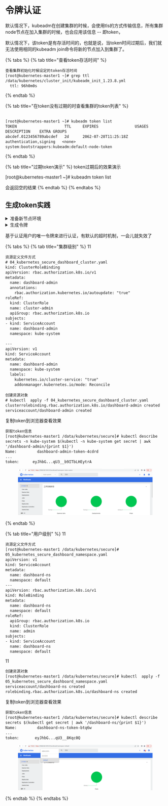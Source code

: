 # 令牌认证



默认情况下，kubeadm在创建集群的时候，会使用tls的方式传输信息，所有集群node节点在加入集群的时候，也会应用该信息 -- 即token，

默认情况下，该token是有存活时间的，也就是说，当token时间过期后，我们就无法使用相同的kubeadm join命令将新的节点加入到集群了。

{% tabs %}
{% tab title="查看token存活时间" %}
```
查看集群初始化时候设定的token存活时间
[root@kubernetes-master1 ~]# grep ttl /data/kubernetes/cluster_init/kubeadm_init_1.23.8.yml
  ttl: 96h0m0s
```


{% endtab %}

{% tab title="在token没有过期的时查看集群的token列表" %}
```

[root@kubernetes-master1 ~]# kubeadm token list
TOKEN                     TTL     EXPIRES                USAGES                   DESCRIPTION    EXTRA GROUPS
abcdef.0123456789abcdef   2d      2062-07-28T11:25:18Z   authentication,signing   <none>     system:bootstrappers:kubeadm:default-node-token
```


{% endtab %}

{% tab title="过期token演示" %}
token过期后的效果演示&#x20;

\[root@kubernetes-master1 \~]# kubeadm token list

会返回空的结果
{% endtab %}
{% endtabs %}

## 生成token实践

<details>

<summary>准备新节点环境</summary>

```
从当前集群中移除 kubernetes-node3环境
[root@kubernetes-master1 ~]# kubectl  delete node kubernetes-node3
node "kubernetes-node3" deleted
​
确认效果
[root@kubernetes-master1 ~]# kubectl get nodes
NAME                 STATUS   ROLES                  AGE    VERSION
kubernetes-master1   Ready    control-plane,master   4d2h   v1.23.8
kubernetes-master2   Ready    control-plane,master   4d2h   v1.23.8
kubernetes-master3   Ready    control-plane,master   4d2h   v1.23.8
kubernetes-node1     Ready    <none>                 4d2h   v1.23.8
kubernetes-node2     Ready    <none>                 4d2h   v1.23.8
```

```
kubernetes-node3环境清空所有集群环境
[root@kubernetes-node3 ~]# kubeadm reset
[root@kubernetes-node3 ~]# rm -f /etc/cni/net.d/*
[root@kubernetes-node3 ~]# reboot
```



</details>

<details>

<summary>生成令牌</summary>

查看历史token的列表

发现没有token历史记录

```
查看当前的token信息
[root@kubernetes-master1 ~]# kubeadm token list
[root@kubernetes-master1 ~]#
```

```
生成token方法
[root@kubernetes-master1 ~]# kubeadm token create
o4hkeo.yfs5qr4ashdjeic6
​
查看效果 只有24小时的有效期
[root@kubernetes-master1 ~]# kubeadm token list
TOKEN                     TTL     EXPIRES                USAGES                   DESCRIPTION    EXTRA GROUPS
o4hkeo.yfs5qr4ashdjeic6   23h     2062-07-29T14:28:02Z   authentication,signing   <none>        system:bootstrappers:kubeadm:default-node-token
```

这个token就是我们为新节点加入在集群生成的内容。

```
获取ca证书sha256编码hash值
[root@kubernetes-master1 ~]# openssl x509 -pubkey -in /etc/kubernetes/pki/ca.crt | openssl rsa -pubin -outform der 2>/dev/null | openssl dgst -sha256 -hex | sed 's/^.* //'
d8a77a69fb0b54cd72a692be83fdcd2c39f203bdc6e729b9d7d63cca3030cfcc
        
生成添加结点命令
[root@kubernetes-node3 ~]# kubeadm join 10.0.0.200:6443 --token o4hkeo.yfs5qr4ashdjeic6 --discovery-token-ca-cert-hash sha256:d8a77a69fb0b54cd72a692be83fdcd2c39f203bdc6e729b9d7d63cca3030cfcc
​
主节点查看效果：
[root@kubernetes-master1 ~]# kubectl get nodes
NAME                 STATUS   ROLES                  AGE    VERSION
kubernetes-master1   Ready    control-plane,master   4d3h   v1.23.8
kubernetes-master2   Ready    control-plane,master   4d3h   v1.23.8
kubernetes-master3   Ready    control-plane,master   4d3h   v1.23.8
kubernetes-node1     Ready    <none>                 4d3h   v1.23.8
kubernetes-node2     Ready    <none>                 4d3h   v1.23.8
kubernetes-node3     Ready    <none>                 39s    v1.23.8
```

新的节点已经添加成功了\


使用 --print-join-command 方法可以更快的输出完整的新阶段添加到集群的命令。

```
精简方法
[root@kubernetes-master1 ~]# kubeadm token create --print-join-command
kubeadm join 10.0.0.200:6443 --token e36qre.9nhy8a3qofq2lgaa --discovery-token-ca-cert-hash sha256:d8a77a69fb0b54cd72a692be83fdcd2c39f203bdc6e729b9d7d63cca3030cfcc
```

</details>



基于认证用户的唯一令牌来进行认证，有默认的超时机制，一会儿就失效了

{% tabs %}
{% tab title="集群级别" %}
11

```
资源定义文件方式 
# 04_kubernetes_secure_dashboard_cluster.yaml
kind: ClusterRoleBinding
apiVersion: rbac.authorization.k8s.io/v1
metadata:
  name: dashboard-admin
  annotations:
    rbac.authorization.kubernetes.io/autoupdate: "true"
roleRef:
  kind: ClusterRole
  name: cluster-admin
  apiGroup: rbac.authorization.k8s.io
subjects:
- kind: ServiceAccount
  name: dashboard-admin
  namespace: kube-system
​
---
apiVersion: v1
kind: ServiceAccount
metadata:
  name: dashboard-admin
  namespace: kube-system
  labels:
    kubernetes.io/cluster-service: "true"
    addonmanager.kubernetes.io/mode: Reconcile
    
创建资源对象
# kubectl  apply -f 04_kubernetes_secure_dashboard_cluster.yaml
clusterrolebinding.rbac.authorization.k8s.io/dashboard-admin created
serviceaccount/dashboard-admin created
```

复制token到浏览器查看效果

```
获取token信息
[root@kubernetes-master1 /data/kubernetes/secure]# kubectl describe secrets -n kube-system $(kubectl -n kube-system get secret | awk '/dashboard-admin/{print $1}')
Name:         dashboard-admin-token-4cdrd
...
token:      eyJhbG...qU3__b9ITbLHEytrA
```

<figure><img src="../../../../.gitbook/assets/image (1) (1) (1) (1) (1) (1) (1).png" alt=""><figcaption></figcaption></figure>
{% endtab %}

{% tab title="用户级别" %}
11

```
资源定义文件方式 
[root@kubernetes-master1 /data/kubernetes/secure]# 05_kubernetes_secure_dashboard_namespace.yaml
apiVersion: v1
kind: ServiceAccount
metadata:
  name: dashboard-ns
  namespace: default
---
apiVersion: rbac.authorization.k8s.io/v1
kind: RoleBinding
metadata:
  name: dashboard-ns
  namespace: default
roleRef:
  apiGroup: rbac.authorization.k8s.io
  kind: ClusterRole
  name: admin
subjects:
- kind: ServiceAccount
  name: dashboard-ns
  namespace: default
```

11

```
创建资源对象
[root@kubernetes-master1 /data/kubernetes/secure]# kubectl  apply -f 05_kubernetes_secure_dashboard_namespace.yaml serviceaccount/dashboard-ns created
rolebinding.rbac.authorization.k8s.io/dashboard-ns created
```

复制token到浏览器查看效果

```
获取token信息
[root@kubernetes-master1 /data/kubernetes/secure]# kubectl describe secrets $(kubectl get secret | awk '/dashboard-ns/{print $1}')
Name:         dashboard-ns-token-btq6w
...
token:       eyJhbG...qU3__8Kqc0Q
```

<figure><img src="../../../../.gitbook/assets/image (1) (1) (1) (1) (1) (1) (1) (1).png" alt=""><figcaption></figcaption></figure>
{% endtab %}
{% endtabs %}

